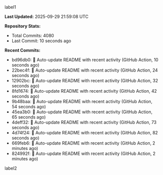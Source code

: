 
label1 
<!-- ACTIVITY_START -->
**Last Updated:** 2025-09-29 21:59:08 UTC

**Repository Stats:**
- Total Commits: 4080
- Last Commit: 10 seconds ago

**Recent Commits:**
- bd96db0: 🤖 Auto-update README with recent activity (GitHub Action, 10 seconds ago)
- 22bec4f: 🤖 Auto-update README with recent activity (GitHub Action, 24 seconds ago)
- 12902bc: 🤖 Auto-update README with recent activity (GitHub Action, 32 seconds ago)
- 8fd1674: 🤖 Auto-update README with recent activity (GitHub Action, 42 seconds ago)
- 9b48baa: 🤖 Auto-update README with recent activity (GitHub Action, 54 seconds ago)
- 45ea3b0: 🤖 Auto-update README with recent activity (GitHub Action, 65 seconds ago)
- 4deff32: 🤖 Auto-update README with recent activity (GitHub Action, 73 seconds ago)
- 4d74f24: 🤖 Auto-update README with recent activity (GitHub Action, 82 seconds ago)
- 669feb6: 🤖 Auto-update README with recent activity (GitHub Action, 2 minutes ago)
- 824992f: 🤖 Auto-update README with recent activity (GitHub Action, 2 minutes ago)
<!-- ACTIVITY_END -->

label2
